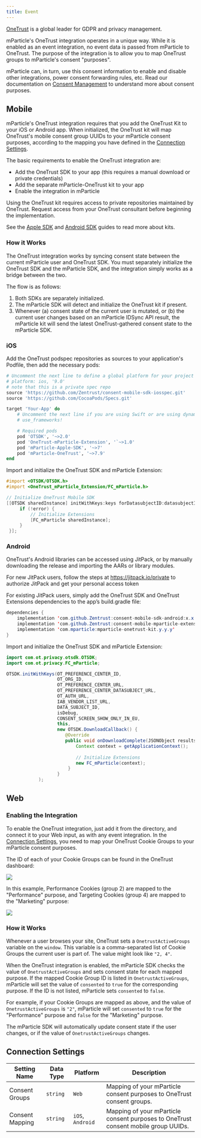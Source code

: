 ```yaml
---
title: Event
---
```


[OneTrust](http://www.onetrust.com/) is a global leader for GDPR and privacy management.

mParticle's OneTrust integration operates in a unique way. While it is enabled as an event integration, no event data is passed from mParticle to OneTrust. The purpose of the integration is to allow you to map OneTrust groups to mParticle's consent "purposes". 

mParticle can, in turn, use this consent information to enable and disable other integrations, power consent forwarding rules, etc. Read our documentation on [Consent Management](/guides/consent-management/) to understand more about consent purposes.


## Mobile

mParticle's OneTrust integration requires that you add the OneTrust Kit to your iOS or Android app. When initialized, the OneTrust kit will map OneTrust's mobile consent group UUIDs to your mParticle consent purposes, according to the mapping you have defined in the [Connection Settings](#connection-settings).

The basic requirements to enable the OneTrust integration are:

- Add the OneTrust SDK to your app (this requires a manual download or private credentials)
- Add the separate mParticle-OneTrust kit to your app
- Enable the integration in mParticle

<aside>Using the OneTrust kit requires access to private repositories maintained by OneTrust. Request access from your OneTrust consultant before beginning the implementation.</aside>

See the [Apple SDK](/developers/sdk/ios/kits/) and [Android SDK](/developers/sdk/android/kits/) guides to read more about kits.

### How it Works

The OneTrust integration works by syncing consent state between the current mParticle user and OneTrust SDK. You must separately initialize the OneTrust SDK and the mParticle SDK, and the integration simply works as a bridge between the two.

The flow is as follows:
1. Both SDKs are separately initialized.
2. The mParticle SDK will detect and initialize the OneTrust kit if present.
3. Whenever (a) consent state of the current user is mutated, or (b) the current user changes based on an mParticle IDSync API result, the mParticle kit will send the latest OneTrust-gathered consent state to the mParticle SDK.



### iOS

Add the OneTrust podspec repositories as sources to your application's Podfile, then add the necessary pods:

~~~ruby
# Uncomment the next line to define a global platform for your project
# platform: ios, '9.0'
# note that this is a private spec repo
source 'https://github.com/Zentrust/consent-mobile-sdk-iosspec.git'
source 'https://github.com/CocoaPods/Specs.git'

target 'Your-App' do
    # Uncomment the next line if you are using Swift or are using dynamic frameworks
    # use_frameworks!

    # Required pods
    pod 'OTSDK', '~>2.0'
    pod 'OneTrust-mParticle-Extension', '`~>1.0'
    pod 'mParticle-Apple-SDK', '~>7'
    pod 'mParticle-OneTrust', '~>7.9'
end
~~~

Import and initialize the OneTrust SDK and mParticle Extension:

~~~objectivec
#import <OTSDK/OTSDK.h>
#import <OneTrust_mParticle_Extension/FC_mParticle.h>

// Initialize OneTrust Mobile SDK
[[OTSDK sharedInstance] initWithKeys:keys forDatasubjectID:datasubjectID callback:^(NSDictionary *payload, NSError *error) {
     if (!error) {           
         // Initialize Extensions
         [FC_mParticle sharedInstance];
     }
 }];

~~~

### Android

OneTrust's Android libraries can be accessed using JitPack, or by manually downloading the release and importing the AARs or library modules. 

For new JitPack users, follow the steps at https://jitpack.io/private to authorize JitPack and get your personal access token

For existing JitPack users, simply add the OneTrust SDK and OneTrust Extensions dependencies to the app’s build.gradle file:

~~~java
dependencies {
    implementation 'com.github.Zentrust:consent-mobile-sdk-android:x.x.x'
    implementation 'com.github.Zentrust:consent-mobile-mparticle-extension-android:x.x.x'
    implementation 'com.mparticle:mparticle-onetrust-kit.y.y.y'
}
~~~

Import and initialize the OneTrust SDK and mParticle Extension:

~~~java
import com.ot.privacy.otsdk.OTSDK;
import com.ot.privacy.FC_mParticle;

OTSDK.initWithKeys(OT_PREFERENCE_CENTER_ID,
                   OT_ORG_ID,
                   OT_PREFERENCE_CENTER_URL,
                   OT_PREFERENCE_CENTER_DATASUBJECT_URL,
                   OT_AUTH_URL,
                   IAB_VENDOR_LIST_URL,
                   DATA_SUBJECT_ID,
                   isDebug,
                   CONSENT_SCREEN_SHOW_ONLY_IN_EU,
                   this,
                   new OTSDK.DownloadCallback() {
                      @Override
                      public void onDownloadComplete(JSONObject results, Exception error) {
                          Context context = getApplicationContext();
                            
                          // Initialize Extensions
                          new FC_mParticle(context);
                       }
                   }
            );
~~~

## Web

### Enabling the Integration

To enable the OneTrust integration, just add it from the directory, and connect it to your Web input, as with any event integration. In the [Connection Settings](/integrations/onetrust/event#connection-settings), you need to map your OneTrust Cookie Groups to your mParticle consent purposes.

The ID of each of your Cookie Groups can be found in the OneTrust dashboard:

![](/images/onetrust-dashboard.png)

In this example, Performance Cookies (group 2) are mapped to the "Performance" purpose, and Targeting Cookies (group 4) are mapped to the "Marketing" purpose:

![](/images/onetrust-connection-settings.png)

### How it Works

Whenever a user browses your site, OneTrust sets a `OnetrustActiveGroups` variable on the `window`. This variable is a comma-separated list of Cookie Groups the current user is part of. The value might look like `"2, 4"`.

When the OneTrust integration is enabled, the mParticle SDK checks the value of `OnetrustActiveGroups` and sets consent state for each mapped purpose. If the mapped Cookie Group ID is listed in `OnetrustActiveGroups`, mParticle will set the value of `consented` to `true` for the corresponding purpose. If the ID is not listed, mParticle sets `consented` to `false`. 

For example, if your Cookie Groups are mapped as above, and the value of `OnetrustActiveGroups` is `"2"`, mParticle will set `consented` to `true` for the "Performance" purpose and `false` for the "Marketing" purpose.

The mParticle SDK will automatically update consent state if the user changes, or if the value of `OnetrustActiveGroups` changes.

## Connection Settings

| Setting Name| Data Type | Platform | Description |
|-------------|----------|----------------|-----------------|
| Consent Groups | `string` |  `Web` |Mapping of your mParticle consent purposes to OneTrust consent groups. |
| Consent Mapping | `string` |  `iOS`, `Android` | Mapping of your mParticle consent purposes to OneTrust consent mobile group UUIDs. |